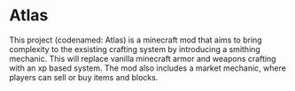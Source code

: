 # Atlas
This project (codenamed: Atlas) is a minecraft mod that aims to bring complexity to the exsisting crafting system by introducing a smithing mechanic. This will replace vanilla minecraft armor and weapons crafting with an xp based system. The mod also includes a market mechanic, where players can sell or buy items and blocks.
